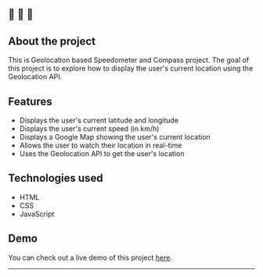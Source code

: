## 🔔 🔔 🔔

## About the project

This is Geolocation based Speedometer and Compass project. The goal of this project is to explore how to display the user's current location using the Geolocation API.


## Features

- Displays the user's current latitude and longitude
- Displays the user's current speed (in km/h)
- Displays a Google Map showing the user's current location
- Allows the user to watch their location in real-time
- Uses the Geolocation API to get the user's location

## Technologies used

-   HTML
-   CSS
-   JavaScript

## Demo

You can check out a live demo of this project [here](https://elenacoder.github.io/JavaScript30-Projects/project-21-geolocation-based-speedometer-and-compass/).

---
